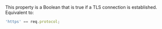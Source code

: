 This property is a Boolean that is true if a TLS connection is established. Equivalent to:

```js
'https' == req.protocol;
```

